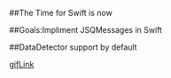 ##The Time for Swift is now

##Goals:Impliment JSQMessages in Swift

##DataDetector support by default

[gifLink]

[gifLink]:https://raw.githubusercontent.com/MacMeDan/JSQMessagesViewController/blob/SwiftExampleAndAwesomeDocumentation/SwiftDemo/MacmeSwiftChat/ReadmeAssets/DataDetectors.gif
